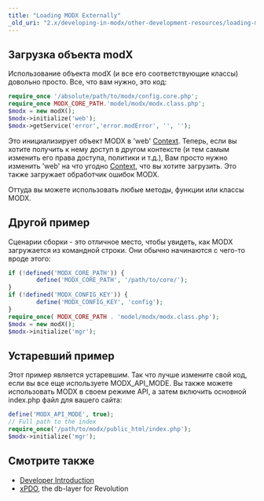 ```yaml
---
title: "Loading MODX Externally"
_old_uri: "2.x/developing-in-modx/other-development-resources/loading-modx-externally"
---
```


## Загрузка объекта modX

Использование объекта modX (и все его соответствующие классы) довольно просто. Все, что вам нужно, это код:

``` php
require_once '/absolute/path/to/modx/config.core.php';
require_once MODX_CORE_PATH.'model/modx/modx.class.php';
$modx = new modX();
$modx->initialize('web');
$modx->getService('error','error.modError', '', '');
```

Это инициализирует объект MODX в 'web' [Context](building-sites/contexts "Contexts"). Теперь, если вы хотите получить к нему доступ в другом контексте (и тем самым изменить его права доступа, политики и т.д.), Вам просто нужно изменить 'web' на что угодно [Context](building-sites/contexts "Contexts"), что вы хотите загрузить. Это также загружает обработчик ошибок MODX.

Оттуда вы можете использовать любые методы, функции или классы MODX.

## Другой пример

Сценарии сборки - это отличное место, чтобы увидеть, как MODX загружается из командной строки. Они обычно начинаются с чего-то вроде этого:

``` php
if (!defined('MODX_CORE_PATH')) {
        define('MODX_CORE_PATH', '/path/to/core/');
}
if (!defined('MODX_CONFIG_KEY')) {
        define('MODX_CONFIG_KEY', 'config');
}
require_once( MODX_CORE_PATH . 'model/modx/modx.class.php');
$modx = new modX();
$modx->initialize('mgr');
```

## Устаревший пример

Этот пример является устаревшим. Так что лучше измените свой код, если вы все еще используете MODX\_API\_MODE.
Вы также можете использовать MODX в своем режиме API, а затем включить основной index.php файл для вашего сайта:

``` php
define('MODX_API_MODE', true);
// Full path to the index
require_once('/path/to/modx/public_html/index.php');
$modx->initialize('mgr');
```

## Смотрите также

- [Developer Introduction](extending-modx/getting-started/developer-introduction "Developer Introduction")
- [xPDO](extending-modx/xpdo "Home"), the db-layer for Revolution
